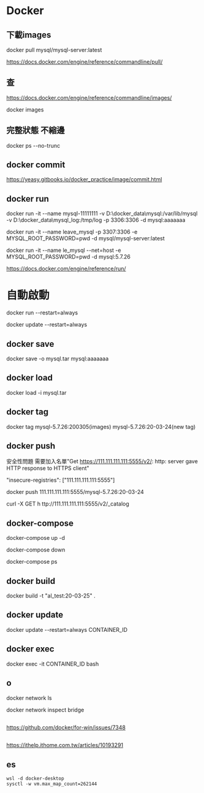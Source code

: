 # Docker


## 下載images
docker pull mysql/mysql-server:latest

https://docs.docker.com/engine/reference/commandline/pull/

## 查
https://docs.docker.com/engine/reference/commandline/images/

docker images



## 完整狀態 不縮邊
docker ps --no-trunc

## docker commit
https://yeasy.gitbooks.io/docker_practice/image/commit.html

## docker run

docker run -it --name mysql-11111111 -v D:\docker_data\mysql:/var/lib/mysql -v D:\docker_data\mysql_log:/tmp/log  -p 3306:3306 -d mysql:aaaaaaa


docker run -it --name leave_mysql -p 3307:3306 -e MYSQL_ROOT_PASSWORD=pwd -d mysql/mysql-server:latest

docker run -it --name le_mysql --net=host -e MYSQL_ROOT_PASSWORD=pwd -d mysql:5.7.26

https://docs.docker.com/engine/reference/run/

# 自動啟動
docker run --restart=always

docker update --restart=always <CONTAINER ID>

## docker save

docker save -o mysql.tar mysql:aaaaaaa

## docker load

docker load -i mysql.tar

## docker tag

docker tag mysql-5.7.26:200305(images) mysql-5.7.26:20-03-24(new tag)

## docker push

安全性問題 需要加入名單"Get https://111.111.111.111:5555/v2/: http: server gave HTTP response to HTTPS client"

"insecure-registries": ["111.111.111.111:5555"]

docker push 111.111.111.111:5555/mysql-5.7.26:20-03-24

curl -X GET h ttp://111.111.111.111:5555/v2/_catalog


## docker-compose

docker-compose up -d

docker-compose down

docker-compose ps

## docker build

docker build -t "al_test:20-03-25" .

## docker update
docker update --restart=always CONTAINER_ID
  
## docker exec
docker exec -it CONTAINER_ID bash


## o
docker network ls

docker network inspect bridge


##

https://github.com/docker/for-win/issues/7348

##

https://ithelp.ithome.com.tw/articles/10193291

## es
    wsl -d docker-desktop
    sysctl -w vm.max_map_count=262144
